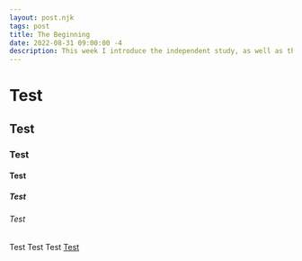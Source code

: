 ```yaml
---
layout: post.njk
tags: post
title: The Beginning
date: 2022-08-31 09:00:00 -4
description: This week I introduce the independent study, as well as the schedule of posts that will be made over the next 16 weeks.
---
```

# Test
## Test
### Test
#### Test
##### Test
###### Test
Test
Test
Test
[Test](http://www.example.com)